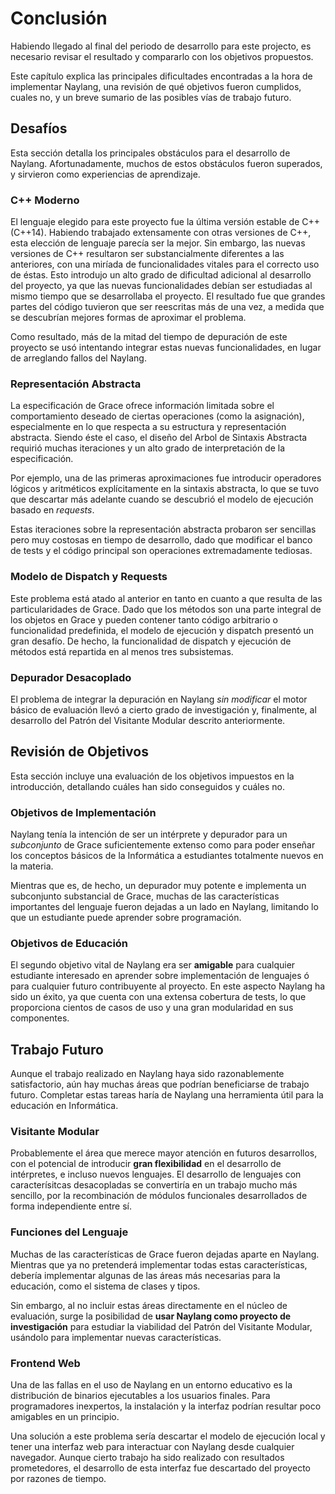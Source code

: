 
Conclusión
=============

Habiendo llegado al final del periodo de desarrollo para este projecto, es necesario revisar el resultado y compararlo con los objetivos propuestos.

Este capítulo explica las principales dificultades encontradas a la hora de implementar Naylang, una revisión de qué objetivos fueron cumplidos, cuales no, y un breve sumario de las posibles vías de trabajo futuro.

Desafíos
--------

Esta sección detalla los principales obstáculos para el desarrollo de Naylang. Afortunadamente, muchos de estos obstáculos fueron superados, y sirvieron como experiencias de aprendizaje.

### C++ Moderno

El lenguaje elegido para este proyecto fue la última versión estable de C++ (C++14). Habiendo trabajado extensamente con otras versiones de C++, esta elección de lenguaje parecía ser la mejor. Sin embargo, las nuevas versiones de C++ resultaron ser substancialmente diferentes a las anteriores, con una miríada de funcionalidades vitales para el correcto uso de éstas. Esto introdujo un alto grado de dificultad adicional al desarrollo del proyecto, ya que las nuevas funcionalidades debían ser estudiadas al mismo tiempo que se desarrollaba el proyecto. El resultado fue que grandes partes del código tuvieron que ser reescritas más de una vez, a medida que se descubrían mejores formas de aproximar el problema.

Como resultado, más de la mitad del tiempo de depuración de este proyecto se usó intentando integrar estas nuevas funcionalidades, en lugar de arreglando fallos del Naylang.

### Representación Abstracta

La especificación de Grace ofrece información limitada sobre el comportamiento deseado de ciertas operaciones (como la asignación), especialmente en lo que respecta a su estructura y representación abstracta. Siendo éste el caso, el diseño del Arbol de Sintaxis Abstracta requirió muchas iteraciones y un alto grado de interpretación de la especificación.

Por ejemplo, una de las primeras aproximaciones fue introducir operadores lógicos y aritméticos explícitamente en la sintaxis abstracta, lo que se tuvo que descartar más adelante cuando se descubrió el modelo de ejecución basado en _requests_.

Estas iteraciones sobre la representación abstracta probaron ser sencillas pero muy costosas en tiempo de desarrollo, dado que modificar el banco de tests y el código principal son operaciones extremadamente tediosas.

### Modelo de Dispatch y Requests

Este problema está atado al anterior en tanto en cuanto a que resulta de las particularidades de Grace. Dado que los métodos son una parte integral de los objetos en Grace y pueden contener tanto código arbitrario o funcionalidad predefinida, el modelo de ejecución y dispatch presentó un gran desafío. De hecho, la funcionalidad de dispatch y ejecución de métodos está repartida en al menos tres subsistemas.

### Depurador Desacoplado

El problema de integrar la depuración en Naylang _sin modificar_ el motor básico de evaluación llevó a cierto grado de investigación y, finalmente, al desarrollo del Patrón del Visitante Modular descrito anteriormente.

Revisión de Objetivos
---------

Esta sección incluye una evaluación de los objetivos impuestos en la introducción, detallando cuáles han sido conseguidos y cuáles no.

### Objetivos de Implementación

Naylang tenía la intención de ser un intérprete y depurador para un _subconjunto_ de Grace suficientemente extenso como para poder enseñar los conceptos básicos de la Informática a estudiantes totalmente nuevos en la materia.

Mientras que es, de hecho, un depurador muy potente e implementa un subconjunto substancial de Grace, muchas de las características importantes del lenguaje fueron dejadas a un lado en Naylang, limitando lo que un estudiante puede aprender sobre programación.

### Objetivos de Educación

El segundo objetivo vital de Naylang era ser **amigable** para cualquier estudiante interesado en aprender sobre implementación de lenguajes ó para cualquier futuro contribuyente al proyecto. En este aspecto Naylang ha sido un éxito, ya que cuenta con una extensa cobertura de tests, lo que proporciona cientos de casos de uso y una gran modularidad en sus componentes.

Trabajo Futuro
--------

Aunque el trabajo realizado en Naylang haya sido razonablemente satisfactorio, aún hay muchas áreas que podrían beneficiarse de trabajo futuro. Completar estas tareas haría de Naylang una herramienta útil para la educación en Informática.

### Visitante Modular

Probablemente el área que merece mayor atención en futuros desarrollos, con el potencial de introducir **gran flexibilidad** en el desarrollo de intérpretes, e incluso nuevos lenguajes. El desarrollo de lenguajes con caracterísitcas desacopladas se convertiría en un trabajo mucho más sencillo, por la recombinación de módulos funcionales desarrollados de forma independiente entre sí.

### Funciones del Lenguaje

Muchas de las características de Grace fueron dejadas aparte en Naylang. Mientras que ya no pretenderá implementar todas estas características, debería implementar algunas de las áreas más necesarias para la educación, como el sistema de clases y tipos.

Sin embargo, al no incluir estas áreas directamente en el núcleo de evaluación, surge la posibilidad de **usar Naylang como proyecto de investigación** para estudiar la viabilidad del Patrón del Visitante Modular, usándolo para implementar nuevas características.

### Frontend Web

Una de las fallas en el uso de Naylang en un entorno educativo es la distribución de binarios ejecutables a los usuarios finales. Para programadores inexpertos, la instalación y la interfaz podrían resultar poco amigables en un principio.

Una solución a este problema sería descartar el modelo de ejecución local y tener una interfaz web para interactuar con Naylang desde cualquier navegador. Aunque cierto trabajo ha sido realizado con resultados prometedores, el desarrollo de esta interfaz fue descartado del proyecto por razones de tiempo.

